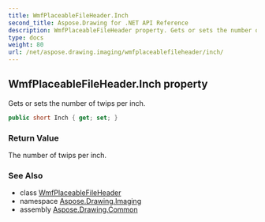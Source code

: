 ```yaml
---
title: WmfPlaceableFileHeader.Inch
second_title: Aspose.Drawing for .NET API Reference
description: WmfPlaceableFileHeader property. Gets or sets the number of twips per inch
type: docs
weight: 80
url: /net/aspose.drawing.imaging/wmfplaceablefileheader/inch/
---
```

## WmfPlaceableFileHeader.Inch property

Gets or sets the number of twips per inch.

```csharp
public short Inch { get; set; }
```

### Return Value

The number of twips per inch.

### See Also

* class [WmfPlaceableFileHeader](../)
* namespace [Aspose.Drawing.Imaging](../../wmfplaceablefileheader/)
* assembly [Aspose.Drawing.Common](../../../)


